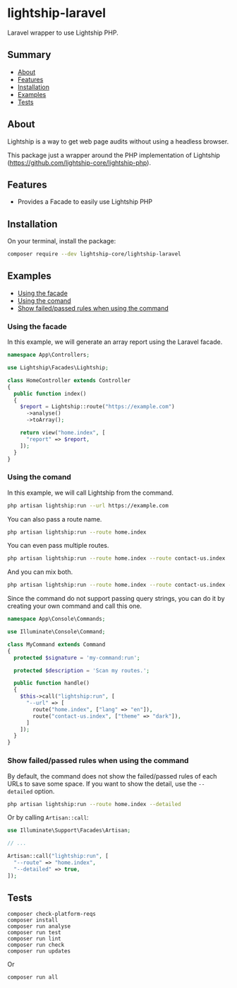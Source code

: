 # lightship-laravel

Laravel wrapper to use Lightship PHP.

## Summary

- [About](#about)
- [Features](#features)
- [Installation](#installation)
- [Examples](#examples)
- [Tests](#tests)

## About

Lightship is a way to get web page audits without using a headless browser.

This package just a wrapper around the PHP implementation of Lightship (https://github.com/lightship-core/lightship-php).

## Features

- Provides a Facade to easily use Lightship PHP

## Installation

On your terminal, install the package:

```bash
composer require --dev lightship-core/lightship-laravel
```

## Examples

- [Using the facade](#using-the-facade)
- [Using the comand](#using-the-comand)
- [Show failed/passed rules when using the command](#show-failedpassed-rules-when-using-the-command)

### Using the facade

In this example, we will generate an array report using the Laravel facade.

```php
namespace App\Controllers;

use Lightship\Facades\Lightship;

class HomeController extends Controller
{
  public function index()
  {
    $report = Lightship::route("https://example.com")
      ->analyse()
      ->toArray();

    return view("home.index", [
      "report" => $report,
    ]);
  }
}
```

### Using the comand

In this example, we will call Lightship from the command.

```bash
php artisan lightship:run --url https://example.com
```

You can also pass a route name.

```bash
php artisan lightship:run --route home.index
```

You can even pass multiple routes.

```bash
php artisan lightship:run --route home.index --route contact-us.index
```

And you can mix both.

```bash
php artisan lightship:run --route home.index --route contact-us.index --url https://example.com --url https://google.com
```

Since the command do not support passing query strings, you can do it by creating your own command and call this one.

```php
namespace App\Console\Commands;

use Illuminate\Console\Command;

class MyCommand extends Command
{
  protected $signature = 'my-command:run';

  protected $description = 'Scan my routes.';

  public function handle()
  {
    $this->call("lightship:run", [
      "--url" => [
        route("home.index", ["lang" => "en"]),
        route("contact-us.index", ["theme" => "dark"]),
      ]
    ]);
  }
}
```

### Show failed/passed rules when using the command

By default, the command does not show the failed/passed rules of each URLs to save some space. If you want to show the detail, use the `--detailed` option.

```bash
php artisan lightship:run --route home.index --detailed
```

Or by calling `Artisan::call`:

```php
use Illuminate\Support\Facades\Artisan;

// ...

Artisan::call("lightship:run", [
  "--route" => "home.index",
  "--detailed" => true,
]);
```

## Tests

```
composer check-platform-reqs
composer install
composer run analyse
composer run test
composer run lint
composer run check
composer run updates
```

Or

```bash
composer run all
```
